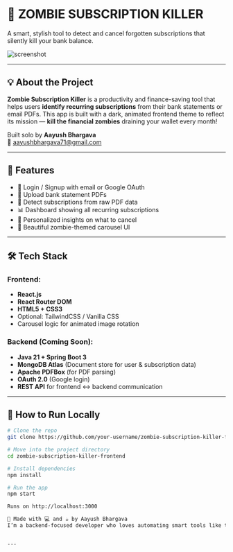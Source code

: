 # 🧟 ZOMBIE SUBSCRIPTION KILLER

A smart, stylish tool to detect and cancel forgotten subscriptions that silently kill your bank balance.

![screenshot](public/zombie1.png)

---

## 💡 About the Project

**Zombie Subscription Killer** is a productivity and finance-saving tool that helps users **identify recurring subscriptions** from their bank statements or email PDFs. This app is built with a dark, animated frontend theme to reflect its mission — **kill the financial zombies** draining your wallet every month!

Built solo by **Aayush Bhargava**  
📧 aayushbhargava71@gmail.com

---

## 🚀 Features

- 🔐 Login / Signup with email or Google OAuth
- 📄 Upload bank statement PDFs
- 🧠 Detect subscriptions from raw PDF data
- 📊 Dashboard showing all recurring subscriptions
- 🎯 Personalized insights on what to cancel
- 🧟 Beautiful zombie-themed carousel UI

---

## 🛠️ Tech Stack

### Frontend:
- **React.js**
- **React Router DOM**
- **HTML5 + CSS3**
- Optional: TailwindCSS / Vanilla CSS
- Carousel logic for animated image rotation

### Backend (Coming Soon):
- **Java 21 + Spring Boot 3**
- **MongoDB Atlas** (Document store for user & subscription data)
- **Apache PDFBox** (for PDF parsing)
- **OAuth 2.0** (Google login)
- **REST API** for frontend ↔ backend communication

---

## 🧪 How to Run Locally

```bash
# Clone the repo
git clone https://github.com/your-username/zombie-subscription-killer-frontend.git

# Move into the project directory
cd zombie-subscription-killer-frontend

# Install dependencies
npm install

# Run the app
npm start

Runs on http://localhost:3000

📣 Made with 💻 and ☕ by Aayush Bhargava
I’m a backend-focused developer who loves automating smart tools like this. Let’s connect on LinkedIn or reach me at aayushbhargava71@gmail.com.


---
